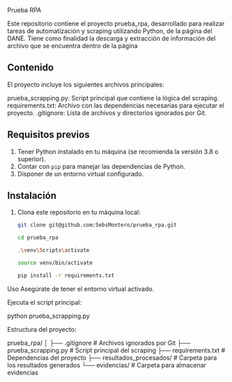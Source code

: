 Prueba RPA

Este repositorio contiene el proyecto prueba_rpa, desarrollado para realizar tareas de automatización y scraping utilizando Python, de la página del DANE.
Tiene como finalidad la descarga y extracción de información del archivo que se encuentra dentro de la página

## Contenido

El proyecto incluye los siguientes archivos principales:

prueba_scrapping.py: Script principal que contiene la lógica del scraping.
requirements.txt: Archivo con las dependencias necesarias para ejecutar el proyecto.
.gitignore: Lista de archivos y directorios ignorados por Git.

## Requisitos previos

1. Tener Python instalado en tu máquina (se recomienda la versión 3.8 o superior).
2. Contar con `pip` para manejar las dependencias de Python.
3. Disponer de un entorno virtual configurado.


## Instalación

1. Clona este repositorio en tu máquina local:

   ```bash
   git clone git@github.com:SebsMontero/prueba_rpa.git

   cd prueba_rpa

   .\venv\Scripts\activate

   source venv/bin/activate

   pip install -r requirements.txt


Uso
Asegúrate de tener el entorno virtual activado.

Ejecuta el script principal:

python prueba_scrapping.py

Estructura del proyecto:

prueba_rpa/
│
├── .gitignore             # Archivos ignorados por Git
├── prueba_scrapping.py    # Script principal del scraping
├── requirements.txt       # Dependencias del proyecto
├── resultados_procesados/ # Carpeta para los resultados generados
└── evidencias/            # Carpeta para almacenar evidencias


